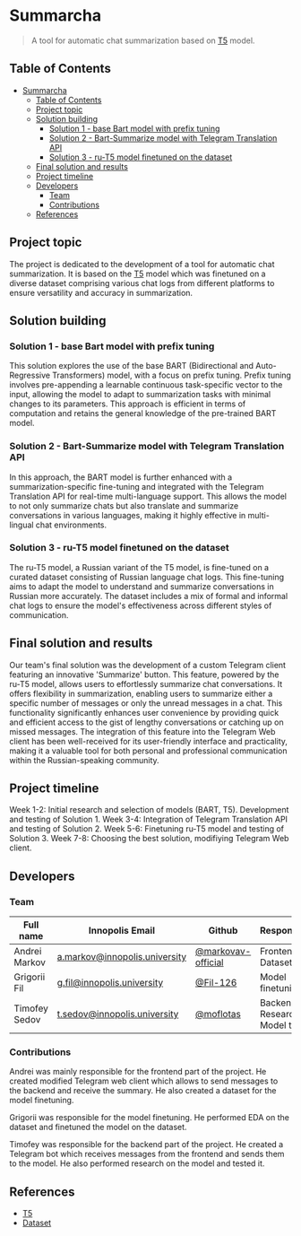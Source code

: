 # Summarcha

> A tool for automatic chat summarization based on [T5](https://arxiv.org/abs/1910.10683) model.

## Table of Contents

- [Summarcha](#summarcha)
  - [Table of Contents](#table-of-contents)
  - [Project topic](#project-topic)
  - [Solution building](#solution-building)
    - [Solution 1 - base Bart model with prefix tuning](#solution-1---base-bart-model-with-prefix-tuning)
    - [Solution 2 - Bart-Summarize model with Telegram Translation API](#solution-2---bart-summarize-model-with-telegram-translation-api)
    - [Solution 3 - ru-T5 model finetuned on the dataset](#solution-3---ru-t5-model-finetuned-on-the-dataset)
  - [Final solution and results](#final-solution-and-results)
  - [Project timeline](#project-timeline)
  - [Developers](#developers)
    - [Team](#team)
    - [Contributions](#contributions)
  - [References](#references)

## Project topic

The project is dedicated to the development of a tool for automatic chat summarization. It is based on the [T5](https://arxiv.org/abs/1910.10683) model which was finetuned on a diverse dataset comprising various chat logs from different platforms to ensure versatility and accuracy in summarization.

## Solution building

### Solution 1 - base Bart model with prefix tuning

This solution explores the use of the base BART (Bidirectional and Auto-Regressive Transformers) model, with a focus on prefix tuning. Prefix tuning involves pre-appending a learnable continuous task-specific vector to the input, allowing the model to adapt to summarization tasks with minimal changes to its parameters. This approach is efficient in terms of computation and retains the general knowledge of the pre-trained BART model.

### Solution 2 - Bart-Summarize model with Telegram Translation API

In this approach, the BART model is further enhanced with a summarization-specific fine-tuning and integrated with the Telegram Translation API for real-time multi-language support. This allows the model to not only summarize chats but also translate and summarize conversations in various languages, making it highly effective in multi-lingual chat environments.

### Solution 3 - ru-T5 model finetuned on the dataset

The ru-T5 model, a Russian variant of the T5 model, is fine-tuned on a curated dataset consisting of Russian language chat logs. This fine-tuning aims to adapt the model to understand and summarize conversations in Russian more accurately. The dataset includes a mix of formal and informal chat logs to ensure the model's effectiveness across different styles of communication.

## Final solution and results

Our team's final solution was the development of a custom Telegram client featuring an innovative 'Summarize' button. This feature, powered by the ru-T5 model, allows users to effortlessly summarize chat conversations. It offers flexibility in summarization, enabling users to summarize either a specific number of messages or only the unread messages in a chat. This functionality significantly enhances user convenience by providing quick and efficient access to the gist of lengthy conversations or catching up on missed messages. The integration of this feature into the Telegram Web client has been well-received for its user-friendly interface and practicality, making it a valuable tool for both personal and professional communication within the Russian-speaking community.

## Project timeline

Week 1-2: Initial research and selection of models (BART, T5). Development and testing of Solution 1.
Week 3-4: Integration of Telegram Translation API and testing of Solution 2.
Week 5-6: Finetuning ru-T5 model and testing of Solution 3.
Week 7-8: Choosing the best solution, modifiying Telegram Web client.

## Developers

### Team

| Full name     | Innopolis Email                 | Github                                                     | Responsibilities                 |
| ------------- | ------------------------------- | ---------------------------------------------------------- | -------------------------------- |
| Andrei Markov | <a.markov@innopolis.university> | [@markovav-official](https://github.com/markovav-official) | Frontend, Dataset creation       |
| Grigorii Fil  | <g.fil@innopolis.university>    | [@Fil-126](https://github.com/Fil-126)                     | Model finetuning, EDA            |
| Timofey Sedov | <t.sedov@innopolis.university>  | [@moflotas](https://github.com/moflotas)                   | Backend, Research, Model testing |

### Contributions

Andrei was mainly responsible for the frontend part of the project. He created modified Telegram web client which allows to send messages to the backend and receive the summary. He also created a dataset for the model finetuning.

Grigorii was responsible for the model finetuning. He performed EDA on the dataset and finetuned the model on the dataset.

Timofey was responsible for the backend part of the project. He created a Telegram bot which receives messages from the frontend and sends them to the model. He also performed research on the model and tested it.

## References

- [T5](https://arxiv.org/abs/1910.10683)
- [Dataset](#TODO)

